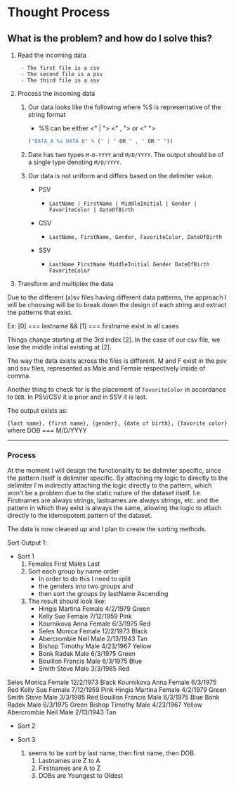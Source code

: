 # Thought Process

## What is the problem? and how do I solve this?

1. Read the incoming data

		- The first file is a csv
		- The second file is a psv
		- The third file is a ssv

2. Process the incoming data
	
	1. Our data looks like the following where %S is representative of the string format
		- %S can be either <" | "> <" , "> or <" "> 
		
		```python
		("DATA_A %s DATA_B" % (" | " OR " , " OR " "))
		```

	2. Date has two types `M-D-YYYY` and `M/D/YYYY`. The output should be of a single type denoting `M/D/YYYY`.


	3. Our data is not uniform and differs based on the delimiter value.

		- PSV
			- `LastName | FirstName | MiddleInitial | Gender | FavoriteColor | DateOfBirth`

		- CSV 
			- `LastName, FirstName, Gender, FavoriteColor, DateOfBirth`

		- SSV
			- `LastName FirstName MiddleInitial Gender DateOfBirth FavoriteColor`

3. Transform and multiplex the data 

Due to the different (x)sv files having different data patterns, the approach I will be choosing will be to break down the design of each string and extract the patterns that exist. 

Ex: [0] === lastname && [1] === firstname exist in all cases

Things change starting at the 3rd index [2]. In the case of our csv file, we lose the middle initial existing at [2]. 

The way the data exists across the files is different. M and F exist in the psv and ssv files, represented as Male and Female respectively inside of comma.

Another thing to check for is the placement of `FavoriteColor` in accordance to `DOB`. In PSV/CSV it is prior and in SSV it is last.

The output exists as:

``{last name}, {first name}, {gender}, {date of birth}, {favorite color}``
where DOB === M/D/YYYY

----

### Process 
At the moment I will design the functionality to be delimiter specific, since the pattern itself is delimiter specific. By attaching my logic to directly to the delimiter I'm indirectly attaching the logic directly to the pattern, which won't be a problem due to the static nature of the dataset itself. I.e. Firstnames are always strings, lastnames are always strings, etc. and the pattern in which they exist is always the same, allowing the logic to attach directly to the idemopotent pattern of the dataset.

The data is now cleaned up and I plan to create the sorting methods. 

Sort Output 1: 
- Sort 1
	1. Females First Males Last
	2. Sort each group by name order
		- In order to do this I need to split
		- the genders into two groups and
		- then sort the groups by lastName Ascending
	3. The result should look like: 
		- Hingis Martina Female 4/2/1979 Green
		- Kelly Sue Female 7/12/1959 Pink
		- Kournikova Anna Female 6/3/1975 Red
		- Seles Monica Female 12/2/1973 Black
		- Abercrombie Neil Male 2/13/1943 Tan
		- Bishop Timothy Male 4/23/1967 Yellow
		- Bonk Radek Male 6/3/1975 Green
		- Bouillon Francis Male 6/3/1975 Blue
		- Smith Steve Male 3/3/1985 Red

Seles Monica Female 12/2/1973 Black
Kournikova Anna Female 6/3/1975 Red
Kelly Sue Female 7/12/1959 Pink
Hingis Martina Female 4/2/1979 Green
Smith Steve Male 3/3/1985 Red
Bouillon Francis Male 6/3/1975 Blue
Bonk Radek Male 6/3/1975 Green
Bishop Timothy Male 4/23/1967 Yellow
Abercrombie Neil Male 2/13/1943 Tan
- Sort 2

- Sort 3
	1. seems to be sort by last name, then first name, then DOB. 
		1. Lastnames are Z to A
		2. Firstnames are A to Z
		3. DOBs are Youngest to Oldest  